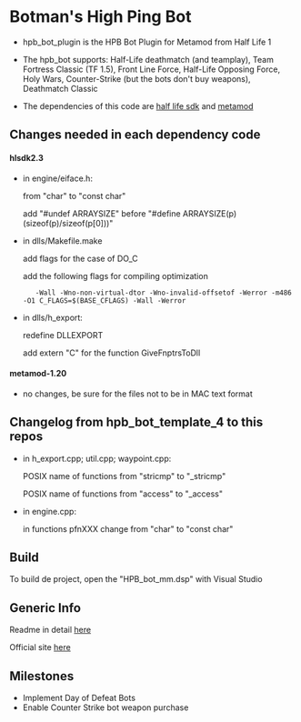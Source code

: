 Botman's High Ping Bot
==============
* hpb_bot_plugin is the HPB Bot Plugin for Metamod from Half Life 1

* The hpb_bot supports: Half-Life deathmatch (and teamplay), Team Fortress Classic (TF 1.5), Front Line Force, Half-Life Opposing Force, Holy Wars, Counter-Strike (but the bots don't buy weapons), Deathmatch Classic

* The dependencies of this code are [half life sdk](http://metamod.sourceforge.net/files/sdk/hlsdk-2.3-p4.zip) and [metamod](http://sourceforge.net/projects/metamod/files/Metamod%20Sourcecode/1.20/metamod-1.20-win.src.zip/download)

Changes needed in each dependency code
---
#### hlsdk2.3
* in engine/eiface.h:
	
	from "char" to "const char"
	
	add "#undef ARRAYSIZE" before  "#define ARRAYSIZE(p)		(sizeof(p)/sizeof(p[0]))"
* in dlls/Makefile.make
	
	add flags for the case of DO_C
	
	add the following flags for compiling optimization
	     
	     -Wall -Wno-non-virtual-dtor -Wno-invalid-offsetof -Werror -m486 -O1 C_FLAGS=$(BASE_CFLAGS) -Wall -Werror	
* in dlls/h_export:
	
	redefine DLLEXPORT
	
	add extern "C" for the function GiveFnptrsToDll

#### metamod-1.20
* no changes, be sure for the files not to be in MAC text format

Changelog from hpb_bot_template_4 to this repos
---
* in h_export.cpp; util.cpp; waypoint.cpp:
	
	POSIX name of functions from "stricmp" to "_stricmp"
	
	POSIX name of functions from "access" to "_access"
* in engine.cpp:
	
	in functions pfnXXX change from "char" to "const char"
	
Build
---
To build de project, open the "HPB_bot_mm.dsp" with Visual Studio

Generic Info
---
Readme in detail [here](https://github.com/dberga/hpb_bot_plugin/blob/master/ReadMe.txt)

Official site [here](http://hpb-bot.bots-united.com/index.html)

Milestones
---
* Implement Day of Defeat Bots
* Enable Counter Strike bot weapon purchase
 


